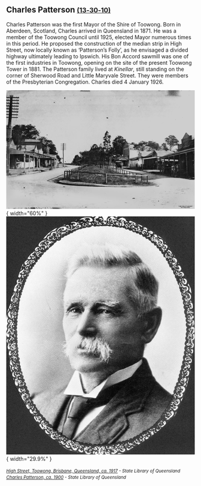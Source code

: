 ## Charles Patterson <small>[(13‑30‑10)](https://brisbane.discovereverafter.com/profile/31693832 "Go to Memorial Information" )</small>

Charles Patterson was the first Mayor of the Shire of Toowong. Born in Aberdeen, Scotland, Charles arrived in Queensland in 1871. He was a member of the Toowong Council until 1925, elected Mayor numerous times in this period. He proposed the construction of the median strip in High Street, now locally known as ‘Patterson’s Folly’, as he envisaged a divided highway ultimately leading to Ipswich. His Bon Accord sawmill was one of the first industries in Toowong, opening on the site of the present Toowong Tower in 1881. The Patterson family lived at *Kinellar*, still standing on the corner of Sherwood Road and Little Maryvale Street. They were members of the Presbyterian Congregation. Charles died 4 January 1926.

![High Street, Toowong, Brisbane, Queensland, ca. 1917](../assets/high-street-toowong-ca1917.jpg){ width="60%" }    ![Charles Patterson, ca. 1900](../assets/charles-patterson.jpg){ width="29.9%" }


*<small>[High Street, Toowong, Brisbane, Queensland, ca. 1917](http://onesearch.slq.qld.gov.au/permalink/f/1upgmng/slq_alma21220078440002061) - State Library of Queensland </small>* <br>
*<small>[Charles Patterson, ca. 1900](https://onesearch.slq.qld.gov.au/permalink/61SLQ_INST/dls06p/alma99183513931702061) -  State Library of Queensland</small>*